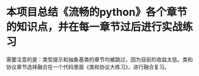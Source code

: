 # 本项目总结《流畅的python》各个章节的知识点，并在每一章节过后进行实战练习
需要注意的是：类型提示和抽象基类的章节均被跳过，因为目前的收益太低。类和协议章节选择融合在一个代码里面《类和协议大练习》，进行融合复习。
